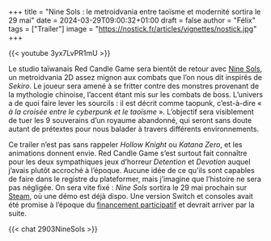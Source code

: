 +++
title = "Nine Sols : le metroidvania entre taoïsme et modernité sortira le 29 mai"
date = 2024-03-29T09:00:32+01:00
draft = false
author = "Félix"
tags = ["Trailer"]
image = "https://nostick.fr/articles/vignettes/nostick.jpg"
+++ 

{{< youtube 3yx7LvPR1mU >}} 

Le studio taïwanais Red Candle Game sera bientôt de retour avec [Nine Sols](https://store.steampowered.com/app/1809540/Nine_Sols/), un metroidvania 2D assez mignon aux combats que l’on nous dit inspirés de *Sekiro*. Le joueur sera amené à se fritter contre des monstres provenant de la mythologie chinoise, l’accent étant mis sur les combats de boss. L’univers a de quoi faire lever les sourcils : il est décrit comme taopunk, c’est-à-dire « *à la croisée entre le cyberpunk et le taoïsme* ». L’objectif sera visiblement de tuer les 9 souverains d’un royaume abandonné, qui seront sans doute autant de prétextes pour nous balader à travers différents environnements. 

Ce trailer n’est pas sans rappeler *Hollow Knight* ou *Katana Zero*, et les animations donnent envie. Red Candle Game s’est surtout fait connaître pour les deux sympathiques jeux d’horreur *Detention* et *Devotion* auquel j’avais plutôt accroché à l’époque. Aucune idée de ce qu’ils sont capables de faire dans le registre du plateformer, mais j’imagine que l’histoire ne sera pas négligée. On sera vite fixé : *Nine Sols* sortira le 29 mai prochain sur [Steam](https://store.steampowered.com/app/1809540/Nine_Sols/), où une démo est déjà dispo. Une version Switch et consoles avait été promise à l’époque du [financement participatif](https://shop.redcandlegames.com/projects/ninesols) et devrait arriver par la suite.

{{< chat 2903NineSols >}}